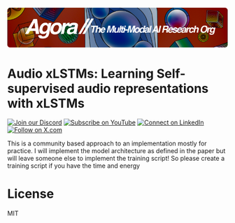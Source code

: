 [![Multi-Modality](agorabanner.png)](https://discord.com/servers/agora-999382051935506503)

# Audio xLSTMs: Learning Self-supervised audio representations with xLSTMs

[![Join our Discord](https://img.shields.io/badge/Discord-Join%20our%20server-5865F2?style=for-the-badge&logo=discord&logoColor=white)](https://discord.gg/agora-999382051935506503) [![Subscribe on YouTube](https://img.shields.io/badge/YouTube-Subscribe-red?style=for-the-badge&logo=youtube&logoColor=white)](https://www.youtube.com/@kyegomez3242) [![Connect on LinkedIn](https://img.shields.io/badge/LinkedIn-Connect-blue?style=for-the-badge&logo=linkedin&logoColor=white)](https://www.linkedin.com/in/kye-g-38759a207/) [![Follow on X.com](https://img.shields.io/badge/X.com-Follow-1DA1F2?style=for-the-badge&logo=x&logoColor=white)](https://x.com/kyegomezb)

This is a community based approach to an implementation mostly for practice. I will implement the model architecture as defined in the paper but will leave someone else to implement the training script! So please create a training script if you have the time and energy




# License
MIT
